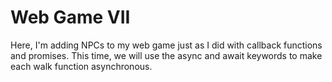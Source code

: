 # Web Game VII

Here, I'm adding NPCs to my web game just as I did with callback functions and promises. This time, we will use the async and await keywords to make each walk function asynchronous.